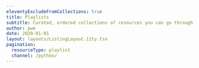```yaml
---
eleventyExcludeFromCollections: true
title: Playlists
subtitle: Curated, ordered collections of resources you can go through in a sitting.
author: pwe
date: 2020-01-01
layout: layouts/ListingLayout.11ty.tsx
pagination:
  resourceType: playlist
  channel: /python/
---
```

